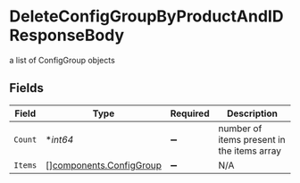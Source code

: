 # DeleteConfigGroupByProductAndIDResponseBody

a list of ConfigGroup objects


## Fields

| Field                                                              | Type                                                               | Required                                                           | Description                                                        |
| ------------------------------------------------------------------ | ------------------------------------------------------------------ | ------------------------------------------------------------------ | ------------------------------------------------------------------ |
| `Count`                                                            | **int64*                                                           | :heavy_minus_sign:                                                 | number of items present in the items array                         |
| `Items`                                                            | [][components.ConfigGroup](../../models/components/configgroup.md) | :heavy_minus_sign:                                                 | N/A                                                                |